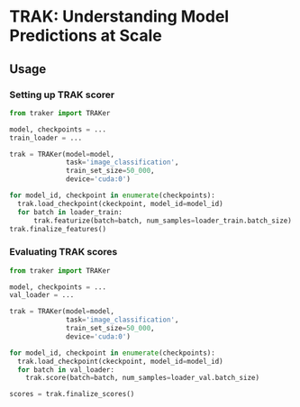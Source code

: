 <!-- ![workflow badge](https://github.com/MadryLab/trak/blob/main/.github/workflows/python-package.yml/badge.svg) -->
<!-- [![arXiv](https://img.shields.io/badge/arXiv-1234.56789-b31b1b.svg?style=flat-square)](https://arxiv.org/abs/1234.56789) -->
# TRAK: Understanding Model Predictions at Scale

## Usage

### Setting up TRAK scorer
```python
from traker import TRAKer

model, checkpoints = ...
train_loader = ...

trak = TRAKer(model=model,
              task='image_classification',
              train_set_size=50_000,
              device='cuda:0')

for model_id, checkpoint in enumerate(checkpoints):
  trak.load_checkpoint(ckeckpoint, model_id=model_id)
  for batch in loader_train:
      trak.featurize(batch=batch, num_samples=loader_train.batch_size)
trak.finalize_features()
```

### Evaluating TRAK scores
```python
from traker import TRAKer

model, checkpoints = ...
val_loader = ...

trak = TRAKer(model=model,
              task='image_classification',
              train_set_size=50_000,
              device='cuda:0')

for model_id, checkpoint in enumerate(checkpoints):
  trak.load_checkpoint(ckeckpoint, model_id=model_id)
  for batch in val_loader:
    trak.score(batch=batch, num_samples=loader_val.batch_size)

scores = trak.finalize_scores()
```
